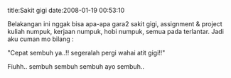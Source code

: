title:Sakit gigi
date:2008-01-19 00:53:10

Belakangan ini nggak bisa apa-apa gara2 sakit gigi, assignment &amp; project kuliah numpuk, kerjaan numpuk, hobi numpuk, semua pada terlantar. Jadi aku cuman mo bilang :

"Cepat sembuh ya..!! segeralah pergi wahai atit gigi!!"

Fiuhh.. sembuh sembuh sembuh ayo sembuh..
